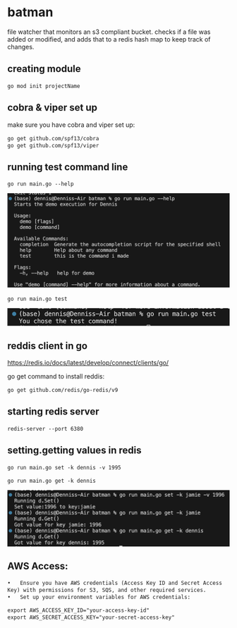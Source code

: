 # batman
file watcher that monitors an s3 compliant bucket. checks if a file was added or modified, and adds that to a redis hash map to keep track of changes.

## creating module
```
go mod init projectName
```


## cobra & viper set up
make sure you have cobra and viper set up:
```
go get github.com/spf13/cobra
go get github.com/spf13/viper
```


## running test command line
```
go run main.go --help
```
![alt text](images/image.png)



```
go run main.go test
```
![alt text](images/image-1.png)


## reddis client in go
https://redis.io/docs/latest/develop/connect/clients/go/

go get command to install reddis:
```
go get github.com/redis/go-redis/v9
```


## starting redis server
```
redis-server --port 6380
```


## setting.getting values in redis
```
go run main.go set -k dennis -v 1995
```


```
go run main.go get -k dennis
```

![alt text](images/image-3.png)


## AWS Access:
	•	Ensure you have AWS credentials (Access Key ID and Secret Access Key) with permissions for S3, SQS, and other required services.
	•	Set up your environment variables for AWS credentials:

```
export AWS_ACCESS_KEY_ID="your-access-key-id"
export AWS_SECRET_ACCESS_KEY="your-secret-access-key"
```